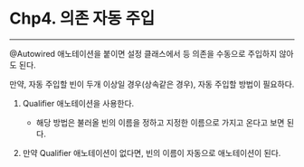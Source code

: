 # Chp4. 의존 자동 주입

---

@Autowired 애노테이션을 붙이면 설정 클래스에서 등 의존을 수동으로 주입하지 않아도 된다.

만약, 자동 주입할 빈이 두개 이상일 경우(상속같은 경우), 자동 주입할 방법이 필요하다.

1. Qualifier 애노테이션을 사용한다.
    - 해당 방법은 불러올 빈의 이름을 정하고 지정한 이름으로 가지고 온다고 보면 된다.


2. 만약 Qualifier 애노테이션이 없다면, 빈의 이름이 자동으로 애노테이션이 된다. 
